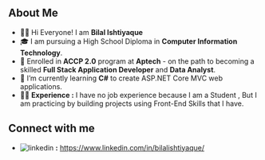 <h2>About Me</h2>


- 👨‍🎓 Hi Everyone! I am **Bilal Ishtiyaque**
- 🎓 I am pursuing a High School Diploma in **Computer Information Technology**. 
- 👀 Enrolled in **ACCP 2.0** program at **Aptech** - on the path to becoming a skilled **Full Stack Application Developer** and **Data Analyst**.
- 🌱 I’m currently learning **C#** to create ASP.NET Core MVC web applications.
- 👨‍💻 **Experience :**  I have no job experience because I am a Student , But I am practicing by building projects using Front-End Skills that I have.

<h2>Connect with me</h2>

- ![linkedin](https://github.com/Bilal-Ishtiyaque/Bilal-Ishtiyaque/assets/139645574/17b648a4-e61c-45ab-9e7d-6e84c8d30897) **:** https://www.linkedin.com/in/bilalishtiyaque/




